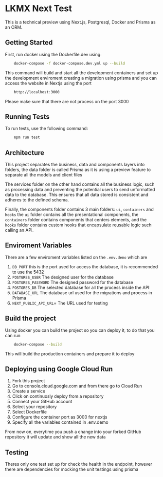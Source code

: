 # LKMX Next Test

This is a technical preview using Next.js, Postgresql, Docker and Prisma as an ORM.
## Getting Started

First, run docker using the Dockerfile.dev using:

```bash
    docker-compose -f docker-compose.dev.yml up --build
```

This command will build and start all the development containers and set up the development enviroment creating a migration using prisma and you can access the website in Nextjs using the port
```bash
    http://localhost:3000
```
Please make sure that there are not process on the port 3000

## Running Tests

To run tests, use the following command:

```bash
    npm run test
```

## Architecture

This project separates the business, data and components layers into folders, the data folder is called Prisma as it is using a preview feature to separate all the models and client files

The services folder on the other hand contains all the business logic, such as processing data and preventing the potential users to send unformatted data to the database. This ensures that all data stored is consistent and adheres to the defined schema.

Finally, the components folder contains 3 main folders: `ui`, `containers` and `hooks` the `ui` folder contains all the presentational components, the `containers` folder contains components that centers elements, and the `hooks` folder contains custom hooks that encapsulate reusable logic such calling an API.


## Enviroment Variables

There are a few enviroment variables listed on the `.env.demo` which are
1. `DB_PORT` this is the port used for access the database, it is recommended to use the 5432
2. `POSTGRES_USER` The designed user for the database
3. `POSTGRES_PASSWORD` The designed password for the database
4. `POSTGRES_DB` The selected database for all the process inside the API
5. `DATABASE_URL` The database url used for the migrations and process in Prisma
6. `NEXT_PUBLIC_API_URL`= The URL used for testing


## Build the project

Using docker you can build the project so you can deploy it, to do that you can run

```bash
    docker-compose --build
```

This will build the production containers and prepare it to deploy

## Deploying using Google Cloud Run

1. Fork this project
2. Go to console.cloud.google.com and from there go to Cloud Run
3. Create a service
4. Click on continuosly deploy from a repository
5. Connect your GitHub account
6. Select your repository
7. Select Dockerfile
8. Configure the container port as 3000 for nextjs
9. Specify all the variables contained in .env.demo

From now on, everytime you push a change into your forked GitHub repository it will update and show all the new data

## Testing

Theres only one test set up for check the health in the endpoint, however there are dependencies for mocking the unit testings using prisma
